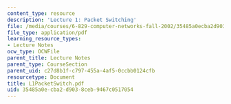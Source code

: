 ```yaml
---
content_type: resource
description: 'Lecture 1: Packet Switching'
file: /media/courses/6-829-computer-networks-fall-2002/35485a0ecba2d9038ceb9467c0517054_L1PacketSwitch.pdf
file_type: application/pdf
learning_resource_types:
- Lecture Notes
ocw_type: OCWFile
parent_title: Lecture Notes
parent_type: CourseSection
parent_uid: c27d8b1f-c797-455a-4af5-0ccbb0124cfb
resourcetype: Document
title: L1PacketSwitch.pdf
uid: 35485a0e-cba2-d903-8ceb-9467c0517054
---
```


